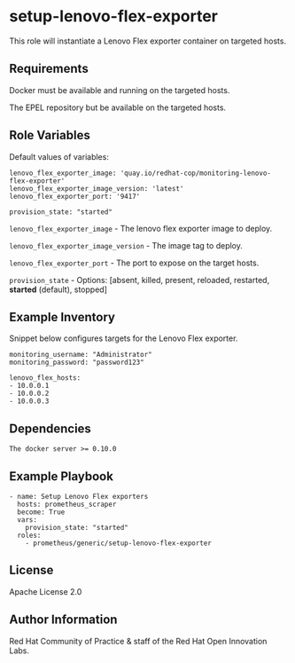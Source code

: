# setup-lenovo-flex-exporter

This role will instantiate a Lenovo Flex exporter container on targeted hosts.

## Requirements

Docker must be available and running on the targeted hosts.

The EPEL repository but be available on the targeted hosts.

## Role Variables

Default values of variables:

```
lenovo_flex_exporter_image: 'quay.io/redhat-cop/monitoring-lenovo-flex-exporter'
lenovo_flex_exporter_image_version: 'latest'
lenovo_flex_exporter_port: '9417'

provision_state: "started"
```

`lenovo_flex_exporter_image` - The lenovo flex exporter image to deploy.

`lenovo_flex_exporter_image_version` - The image tag to deploy.

`lenovo_flex_exporter_port` - The port to expose on the target hosts.

`provision_state` - Options: [absent, killed, present, reloaded, restarted, **started** (default), stopped]

## Example Inventory

Snippet below configures targets for the Lenovo Flex exporter.

```
monitoring_username: "Administrator"
monitoring_password: "password123"

lenovo_flex_hosts:
- 10.0.0.1
- 10.0.0.2
- 10.0.0.3
```

## Dependencies

```
The docker server >= 0.10.0
```

## Example Playbook

```
- name: Setup Lenovo Flex exporters
  hosts: prometheus_scraper
  become: True
  vars:
    provision_state: "started"
  roles:
    - prometheus/generic/setup-lenovo-flex-exporter
```

## License

Apache License 2.0

## Author Information

Red Hat Community of Practice & staff of the Red Hat Open Innovation Labs.
